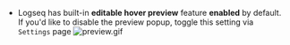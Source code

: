 - Logseq has built-in **editable hover preview** feature **enabled** by default.
  If you'd like to disable the preview popup, toggle this setting via `Settings` page
  ![preview.gif](assets/preview_1622110883134_0.gif)

